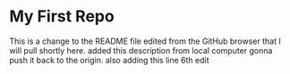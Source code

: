 # My First Repo
This is a change to the README file edited from the GitHub browser that I will pull shortly here.
added this description from local computer gonna push it back to the origin.
also adding this line 6th edit
